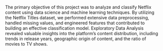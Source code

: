 The primary objective of this project was to analyze and classify Netflix content using data science and machine learning techniques. By utilizing the Netflix Titles dataset, we performed extensive data preprocessing, handled missing values, and engineered features that contributed to building an effective classification model. Exploratory Data Analysis revealed valuable insights into the platform’s content distribution, including trends in release years, geographic origin of content, and the ratio of movies to TV shows.
